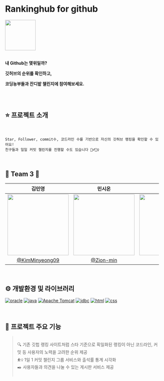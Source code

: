  
# Rankinghub for github
<img height="100" src="https://user-images.githubusercontent.com/70755576/194740018-156b59a3-ea80-4db8-9239-b46cbe4c0b1b.png">
<br/> 
<br/> 


**내 Github는 몇위일까?**

**깃허브의 순위를 확인하고,** 

**코딩농부들과 잔디밭 챌린지에 참여해보세요.**

<br/>
<br/>

## ⭐️ 프로젝트 소개
<br/>

```
Star, Follower, commit수, 코드라인 수를 기반으로 자신의 깃허브 랭킹을 확인할 수 있어요!
친구들과 일일 커밋 챌린지를 진행할 수도 있습니다 🏃‍♂️🏃‍♀️
```


<br/>

## 🌱 Team 3 🌱

|김민영|민시온|주지호|
|:-:|:-:|:-:|
|<img src="https://avatars.githubusercontent.com/u/70676475?v=4" width=200>|<img src="https://avatars.githubusercontent.com/u/70755576?v=4" width=200>|<img src="https://avatars.githubusercontent.com/u/75026409?v=4" width=200>|
|[@KimMinyeong09](https://github.com/KimMinyeong09)|[@Zion-min](https://github.com/Zion-min)|[@JihoJu](https://github.com/JihoJu)|


<br/>

## ⚙️ 개발환경 및 라이브러리
[![oracle](https://img.shields.io/badge/oracle-green)]()
[![java](https://img.shields.io/badge/java-yellow)]()
[![Apache Tomcat](https://img.shields.io/badge/Apache_Tomcat-blue)]()
[![jdbc](https://img.shields.io/badge/jdbc-brightgreen)]()
[![html](https://img.shields.io/badge/html-ff6694)]()
[![css](https://img.shields.io/badge/css-9cf)]()

<br/>

## 🌟 프로젝트 주요 기능

> <br/>
> 🔍 기존 깃헙 랭킹 사이트처럼 스타 기준으로 획일화된 랭킹이 아닌 코드라인, 커밋 등 사용자의 노력을 고려한 순위 제공
> <br/>
> ⛹️‍♀️ 1일 1 커밋 챌린지 그룹 서비스와 출석률 통계 시각화 
> <br/>
> ✒️ 사용자들과 의견을 나눌 수 있는 게시판 서비스 제공
> <br/><br/>
>

<br/>


